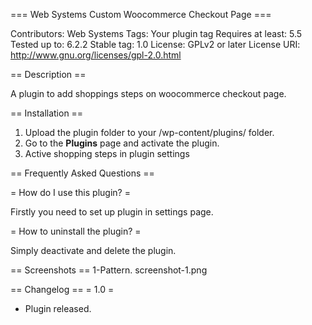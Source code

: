 === Web Systems Custom Woocommerce Checkout Page ===
 
Contributors: Web Systems
Tags: Your plugin tag
Requires at least: 5.5
Tested up to: 6.2.2
Stable tag: 1.0
License: GPLv2 or later
License URI: http://www.gnu.org/licenses/gpl-2.0.html
    
== Description ==
  
A plugin to add shoppings steps on woocommerce checkout page.
  
== Installation ==
  
1. Upload the plugin folder to your /wp-content/plugins/ folder.
2. Go to the **Plugins** page and activate the plugin.
3. Active shopping steps in plugin settings
  
== Frequently Asked Questions ==
  
= How do I use this plugin? =
  
Firstly you need to set up plugin in settings page. 
  
= How to uninstall the plugin? =
  
Simply deactivate and delete the plugin. 
  
== Screenshots ==
1-Pattern. screenshot-1.png
  
== Changelog ==
= 1.0 =
* Plugin released. 
